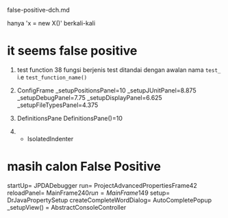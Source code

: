 false-positive-dch.md

hanya 'x = new X()' berkali-kali

# it seems false positive
1. test function
	38 fungsi berjenis test
	ditandai dengan awalan nama `test_` i.e `test_function_name()`

2. ConfigFrame
	_setupPositionsPanel=10
	_setupJUnitPanel=8.875
	_setupDebugPanel=7.75
	_setupDisplayPanel=6.625
	_setupFileTypesPanel=4.375

3. DefinitionsPane
	DefinitionsPane()=10
4. - IsolatedIndenter


# masih calon False Positive

startUp=	JPDADebugger
run=	ProjectAdvancedPropertiesFrame$4$2
reloadPanel=	MainFrame$240
run=	MainFrame$149
setup=	DrJavaPropertySetup
createCompleteWordDialog=	AutoCompletePopup
_setupView()	= AbstractConsoleController